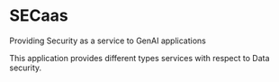 # SECaas
Providing Security as a service to GenAI applications

This application provides different types services with respect to Data security.